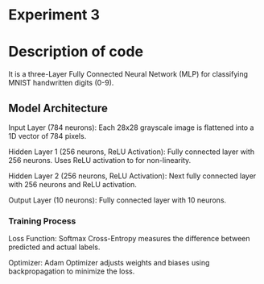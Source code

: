 # Experiment 3

# Description of code
It is a three-Layer Fully Connected Neural Network (MLP) for classifying MNIST handwritten digits (0-9).

## Model Architecture
Input Layer (784 neurons):
Each 28x28 grayscale image is flattened into a 1D vector of 784 pixels.

Hidden Layer 1 (256 neurons, ReLU Activation):
Fully connected layer with 256 neurons.
Uses ReLU activation to for non-linearity.

Hidden Layer 2 (256 neurons, ReLU Activation): 
Next fully connected layer with 256 neurons and ReLU activation.

Output Layer (10 neurons): 
Fully connected layer with 10 neurons.

### Training Process

Loss Function: Softmax Cross-Entropy measures the difference between predicted and actual labels.

Optimizer: Adam Optimizer adjusts weights and biases using backpropagation to minimize the loss.
